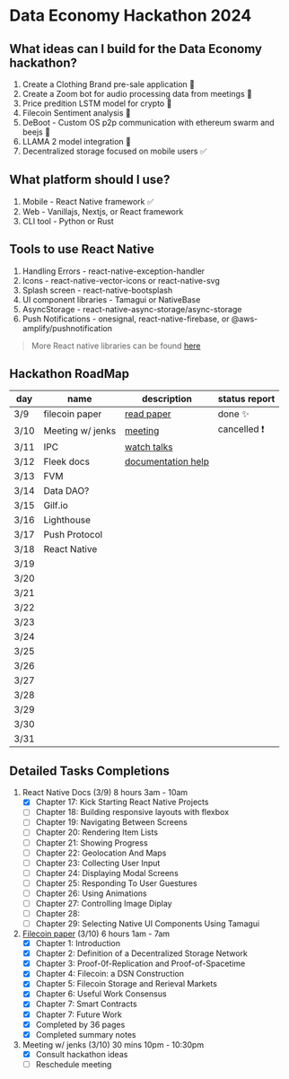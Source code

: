 # Data Economy Hackathon 2024

## What ideas can I build for the Data Economy hackathon?

1. Create a Clothing Brand pre-sale application 🚫
1. Create a Zoom bot for audio processing data from meetings 🚫
1. Price predition LSTM model for crypto 🚫
1. Filecoin Sentiment analysis 🚫
1. DeBoot - Custom OS p2p communication with ethereum swarm and beejs 🚫
1. LLAMA 2 model integration 🚫
1. Decentralized storage focused on mobile users ✅

## What platform should I use?

1. Mobile - React Native framework ✅
1. Web - Vanillajs, Nextjs, or React framework
1. CLI tool - Python or Rust

## Tools to use React Native

1. Handling Errors - react-native-exception-handler
1. Icons - react-native-vector-icons or react-native-svg
1. Splash screen - react-native-bootsplash
1. UI component libraries - Tamagui or NativeBase
1. AsyncStorage - react-native-async-storage/async-storage
1. Push Notifications - onesignal, react-native-firebase, or @aws-amplify/pushnotification

> More React native libraries can be found [here](https://reactnative.directory/)

## Hackathon RoadMap

| day  | name             | description            | status report |
| ---- | ---------------- | ---------------------- | ------------- |
| 3/9  | filecoin paper   | [read paper]()         | done ✨       |
| 3/10 | Meeting w/ jenks | [meeting]()            | cancelled ❗  |
| 3/11 | IPC              | [watch talks]()        |               |
| 3/12 | Fleek docs       | [documentation help]() |               |
| 3/13 | FVM              |                        |               |
| 3/14 | Data DAO?        |                        |               |
| 3/15 | Gilf.io          |                        |               |
| 3/16 | Lighthouse       |                        |               |
| 3/17 | Push Protocol    |                        |               |
| 3/18 | React Native     |                        |               |
| 3/19 |                  |                        |               |
| 3/20 |                  |                        |               |
| 3/21 |                  |                        |               |
| 3/22 |                  |                        |               |
| 3/23 |                  |                        |               |
| 3/24 |                  |                        |               |
| 3/25 |                  |                        |               |
| 3/26 |                  |                        |               |
| 3/27 |                  |                        |               |
| 3/28 |                  |                        |               |
| 3/29 |                  |                        |               |
| 3/30 |                  |                        |               |
| 3/31 |                  |                        |               |

## Detailed Tasks Completions

1. React Native Docs (3/9) 8 hours 3am - 10am
   - [x] Chapter 17: Kick Starting React Native Projects
   - [ ] Chapter 18: Building responsive layouts with flexbox
   - [ ] Chapter 19: Navigating Between Screens
   - [ ] Chapter 20: Rendering Item Lists
   - [ ] Chapter 21: Showing Progress
   - [ ] Chapter 22: Geolocation And Maps
   - [ ] Chapter 23: Collecting User Input
   - [ ] Chapter 24: Displaying Modal Screens
   - [ ] Chapter 25: Responding To User Guestures
   - [ ] Chapter 26: Using Animations
   - [ ] Chapter 27: Controlling Image Diplay
   - [ ] Chapter 28:
   - [ ] Chapter 29: Selecting Native UI Components Using Tamagui
1. [Filecoin paper](https://filecoin.io/filecoin.pdf) (3/10) 6 hours 1am - 7am
   - [x] Chapter 1: Introduction
   - [x] Chapter 2: Definition of a Decentralized Storage Network
   - [x] Chapter 3: Proof-0f-Replication and Proof-of-Spacetime
   - [x] Chapter 4: Filecoin: a DSN Construction
   - [x] Chapter 5: Filecoin Storage and Rerieval Markets
   - [x] Chapter 6: Useful Work Consensus
   - [x] Chapter 7: Smart Contracts
   - [x] Chapter 7: Future Work
   - [x] Completed by 36 pages
   - [x] Completed summary notes
1. Meeting w/ jenks (3/10) 30 mins 10pm - 10:30pm
   - [x] Consult hackathon ideas
   - [ ] Reschedule meeting
